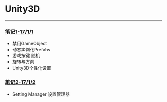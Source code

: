 # Unity3D

----------

### [笔记1-17/1/1](/unity-note-1.html)

* 禁用GameObject
* 动态实例化Prefabs 
* 游戏按键 随机
* 旋转与方向
* Unity3D个性化设置

### [笔记2-17/1/2](/unity-note-2.html)
* Setting Manager 设置管理器